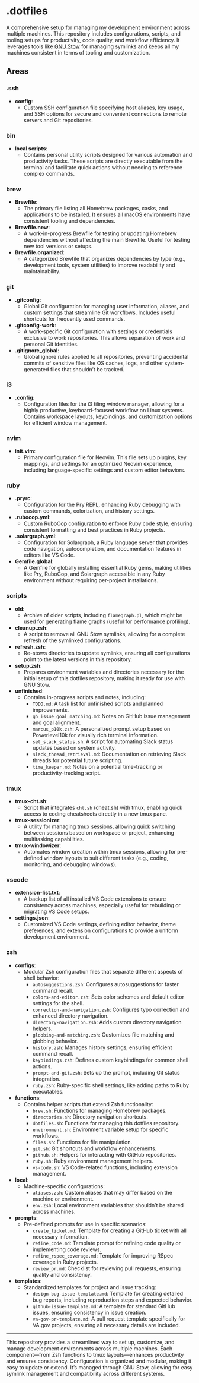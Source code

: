 # .dotfiles

A comprehensive setup for managing my development environment across multiple machines. This repository includes configurations, scripts, and tooling setups for productivity, code quality, and workflow efficiency. It leverages tools like [GNU Stow](https://www.gnu.org/software/stow/) for managing symlinks and keeps all my machines consistent in terms of tooling and customization.

## Areas

### .ssh

- **config**:
    - Custom SSH configuration file specifying host aliases, key usage, and SSH options for secure and convenient connections to remote servers and Git repositories.

### bin

- **local scripts**:
    - Contains personal utility scripts designed for various automation and productivity tasks. These scripts are directly executable from the terminal and facilitate quick actions without needing to reference complex commands.

### brew

- **Brewfile**:
    - The primary file listing all Homebrew packages, casks, and applications to be installed. It ensures all macOS environments have consistent tooling and dependencies.
- **Brewfile.new**:
    - A work-in-progress Brewfile for testing or updating Homebrew dependencies without affecting the main Brewfile. Useful for testing new tool versions or setups.
- **Brewfile.organized**:
    - A categorized Brewfile that organizes dependencies by type (e.g., development tools, system utilities) to improve readability and maintainability.

### git

- **.gitconfig**:
    - Global Git configuration for managing user information, aliases, and custom settings that streamline Git workflows. Includes useful shortcuts for frequently used commands.
- **.gitconfig-work**:
    - A work-specific Git configuration with settings or credentials exclusive to work repositories. This allows separation of work and personal Git identities.
- **.gitignore_global**:
    - Global ignore rules applied to all repositories, preventing accidental commits of sensitive files like OS caches, logs, and other system-generated files that shouldn’t be tracked.

### i3

- **.config**:
    - Configuration files for the i3 tiling window manager, allowing for a highly productive, keyboard-focused workflow on Linux systems. Contains workspace layouts, keybindings, and customization options for efficient window management.

### nvim

- **init.vim**:
    - Primary configuration file for Neovim. This file sets up plugins, key mappings, and settings for an optimized Neovim experience, including language-specific settings and custom editor behaviors.

### ruby

- **.pryrc**:
    - Configuration for the Pry REPL, enhancing Ruby debugging with custom commands, colorization, and history settings.
- **.rubocop.yml**:
    - Custom RuboCop configuration to enforce Ruby code style, ensuring consistent formatting and best practices in Ruby projects.
- **.solargraph.yml**:
    - Configuration for Solargraph, a Ruby language server that provides code navigation, autocompletion, and documentation features in editors like VS Code.
- **Gemfile.global**:
    - A Gemfile for globally installing essential Ruby gems, making utilities like Pry, RuboCop, and Solargraph accessible in any Ruby environment without requiring per-project installations.

### scripts

- **old**:
    - Archive of older scripts, including `flamegraph.pl`, which might be used for generating flame graphs (useful for performance profiling).
- **cleanup.zsh**:
    - A script to remove all GNU Stow symlinks, allowing for a complete refresh of the symlinked configurations.
- **refresh.zsh**:
    - Re-stows directories to update symlinks, ensuring all configurations point to the latest versions in this repository.
- **setup.zsh**:
    - Prepares environment variables and directories necessary for the initial setup of this dotfiles repository, making it ready for use with GNU Stow.
- **unfinished**:
    - Contains in-progress scripts and notes, including:
        - `TODO.md`: A task list for unfinished scripts and planned improvements.
        - `gh_issue_goal_matching.md`: Notes on GitHub issue management and goal alignment.
        - `marcus_p10k.zsh`: A personalized prompt setup based on Powerlevel10k for visually rich terminal information.
        - `set_slack_status.sh`: A script for automating Slack status updates based on system activity.
        - `slack_thread_retrieval.md`: Documentation on retrieving Slack threads for potential future scripting.
        - `time_keeper.md`: Notes on a potential time-tracking or productivity-tracking script.

### tmux

- **tmux-cht.sh**:
    - Script that integrates `cht.sh` (cheat.sh) with tmux, enabling quick access to coding cheatsheets directly in a new tmux pane.
- **tmux-sessionizer**:
    - A utility for managing tmux sessions, allowing quick switching between sessions based on workspace or project, enhancing multitasking capabilities.
- **tmux-windowizer**:
    - Automates window creation within tmux sessions, allowing for pre-defined window layouts to suit different tasks (e.g., coding, monitoring, and debugging windows).

### vscode

- **extension-list.txt**:
    - A backup list of all installed VS Code extensions to ensure consistency across machines, especially useful for rebuilding or migrating VS Code setups.
- **settings.json**:
    - Customized VS Code settings, defining editor behavior, theme preferences, and extension configurations to provide a uniform development environment.

### zsh

- **configs**:
    - Modular Zsh configuration files that separate different aspects of shell behavior:
        - `autosuggestions.zsh`: Configures autosuggestions for faster command recall.
        - `colors-and-editor.zsh`: Sets color schemes and default editor settings for the shell.
        - `correction-and-navigation.zsh`: Configures typo correction and enhanced directory navigation.
        - `directory-navigation.zsh`: Adds custom directory navigation helpers.
        - `globbing-and-matching.zsh`: Customizes file matching and globbing behavior.
        - `history.zsh`: Manages history settings, ensuring efficient command recall.
        - `keybindings.zsh`: Defines custom keybindings for common shell actions.
        - `prompt-and-git.zsh`: Sets up the prompt, including Git status integration.
        - `ruby.zsh`: Ruby-specific shell settings, like adding paths to Ruby executables.
- **functions**:
    - Contains helper scripts that extend Zsh functionality:
        - `brew.sh`: Functions for managing Homebrew packages.
        - `directories.sh`: Directory navigation shortcuts.
        - `dotfiles.sh`: Functions for managing this dotfiles repository.
        - `environment.sh`: Environment variable setup for specific workflows.
        - `files.sh`: Functions for file manipulation.
        - `git.sh`: Git shortcuts and workflow enhancements.
        - `github.sh`: Helpers for interacting with GitHub repositories.
        - `ruby.sh`: Ruby environment management helpers.
        - `vs-code.sh`: VS Code-related functions, including extension management.
- **local**:
    - Machine-specific configurations:
        - `aliases.zsh`: Custom aliases that may differ based on the machine or environment.
        - `env.zsh`: Local environment variables that shouldn’t be shared across machines.
- **prompts**:
    - Pre-defined prompts for use in specific scenarios:
        - `create_ticket.md`: Template for creating a GitHub ticket with all necessary information.
        - `refine_code.md`: Template prompt for refining code quality or implementing code reviews.
        - `refine_rspec_coverage.md`: Template for improving RSpec coverage in Ruby projects.
        - `review_pr.md`: Checklist for reviewing pull requests, ensuring quality and consistency.
- **templates**:
    - Standardized templates for project and issue tracking:
        - `design-bug-issue-template.md`: Template for creating detailed bug reports, including reproduction steps and expected behavior.
        - `github-issue-template.md`: A template for standard GitHub issues, ensuring consistency in issue creation.
        - `va-gov-pr-template.md`: A pull request template specifically for VA.gov projects, ensuring all necessary details are included.

---

This repository provides a streamlined way to set up, customize, and manage development environments across multiple machines. Each component—from Zsh functions to tmux layouts—enhances productivity and ensures consistency. Configuration is organized and modular, making it easy to update or extend. It’s managed through GNU Stow, allowing for easy symlink management and compatibility across different systems.

